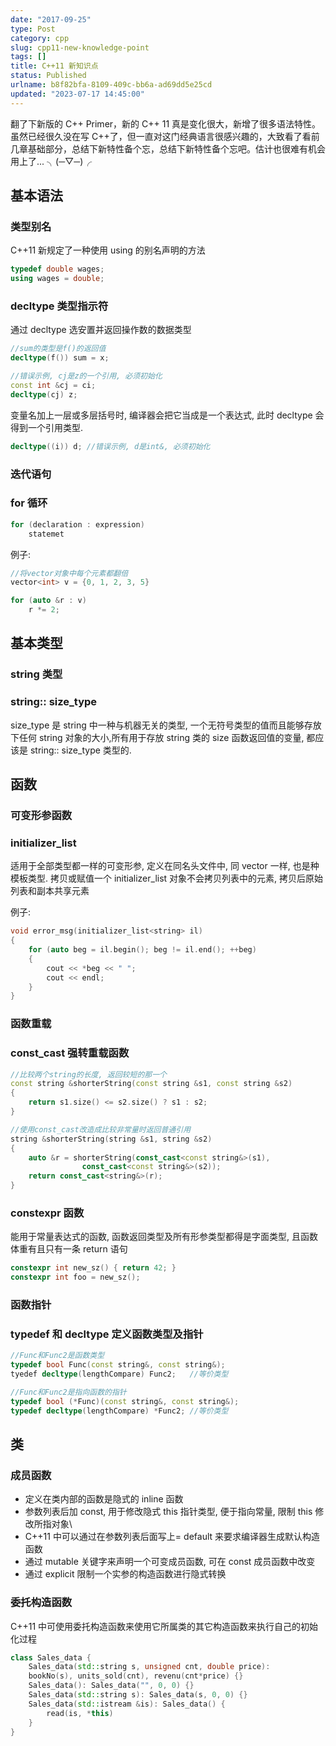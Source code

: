 ```yaml
---
date: "2017-09-25"
type: Post
category: cpp
slug: cpp11-new-knowledge-point
tags: []
title: C++11 新知识点
status: Published
urlname: b8f82bfa-8109-409c-bb6a-ad69dd5e25cd
updated: "2023-07-17 14:45:00"
---
```


翻了下新版的 C++ Primer，新的 C++ 11 真是变化很大，新增了很多语法特性。虽然已经很久没在写 C++了，但一直对这门经典语言很感兴趣的，大致看了看前几章基础部分，总结下新特性备个忘，总结下新特性备个忘吧。估计也很难有机会用上了... ╮(─▽─)╭

## 基本语法

### 类型别名

C++11 新规定了一种使用 using 的别名声明的方法

```c++
typedef double wages;
using wages = double;
```

### decltype 类型指示符

通过 decltype 选安置并返回操作数的数据类型

```c++
//sum的类型是f()的返回值
decltype(f()) sum = x;

//错误示例, cj是z的一个引用, 必须初始化
const int &cj = ci;
decltype(cj) z;
```

变量名加上一层或多层括号时, 编译器会把它当成是一个表达式, 此时 decltype 会得到一个引用类型.

```c++
decltype((i)) d; //错误示例, d是int&, 必须初始化
```

### 迭代语句

### for 循环

```c++
for (declaration : expression)
    statemet
```

例子:

```c++
//将vector对象中每个元素都翻倍
vector<int> v = {0, 1, 2, 3, 5}

for (auto &r : v)
    r *= 2;
```

## 基本类型

### string 类型

### string:: size_type

size_type 是 string 中一种与机器无关的类型, 一个无符号类型的值而且能够存放下任何 string 对象的大小,所有用于存放 string 类的 size 函数返回值的变量, 都应该是 string:: size_type 类型的.

## 函数

### 可变形参函数

### initializer_list

适用于全部类型都一样的可变形参, 定义在同名头文件中, 同 vector 一样, 也是种模板类型. 拷贝或赋值一个 initializer_list 对象不会拷贝列表中的元素, 拷贝后原始列表和副本共享元素

例子:

```c++
void error_msg(initializer_list<string> il)
{
	for (auto beg = il.begin(); beg != il.end(); ++beg)
	{
		cout << *beg << " ";
		cout << endl;
	}
}
```

### 函数重载

### const_cast 强转重载函数

```c++
//比较两个string的长度, 返回较短的那一个
const string &shorterString(const string &s1, const string &s2)
{
    return s1.size() <= s2.size() ? s1 : s2;
}

//使用const_cast改造成比较非常量时返回普通引用
string &shorterString(string &s1, string &s2)
{
    auto &r = shorterString(const_cast<const string&>(s1),
                const_cast<const string&>(s2));
    return const_cast<string&>(r);
}
```

### constexpr 函数

能用于常量表达式的函数, 函数返回类型及所有形参类型都得是字面类型, 且函数体重有且只有一条 return 语句

```c++
constexpr int new_sz() { return 42; }
constexpr int foo = new_sz();
```

### 函数指针

### typedef 和 decltype 定义函数类型及指针

```c++
//Func和Func2是函数类型
typedef bool Func(const string&, const string&);
tyedef decltype(lengthCompare) Func2;   //等价类型

//Func和Func2是指向函数的指针
typedef bool (*Func)(const string&, const string&);
typedef decltype(lengthCompare) *Func2; //等价类型
```

## 类

### 成员函数

- 定义在类内部的函数是隐式的 inline 函数
- 参数列表后加 const, 用于修改隐式 this 指针类型, 便于指向常量, 限制 this 修改所指对象\
- C++11 中可以通过在参数列表后面写上= default 来要求编译器生成默认构造函数
- 通过 mutable 关键字来声明一个可变成员函数, 可在 const 成员函数中改变
- 通过 explicit 限制一个实参的构造函数进行隐式转换

### 委托构造函数

C++11 中可使用委托构造函数来使用它所属类的其它构造函数来执行自己的初始化过程

```c++
class Sales_data {
    Sales_data(std::string s, unsigned cnt, double price):
    bookNo(s), units_sold(cnt), revenu(cnt*price) {}
    Sales_data(): Sales_data("", 0, 0) {}
    Sales_data(std::string s): Sales_data(s, 0, 0) {}
    Sales_data(std::istream &is): Sales_data() {
        read(is, *this)
    }
}
```
